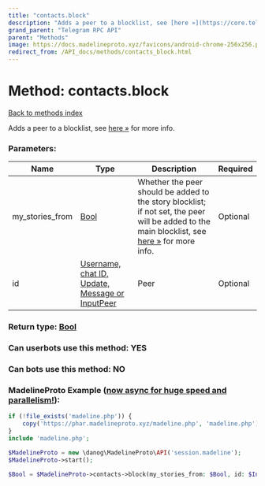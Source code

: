 ```yaml
---
title: "contacts.block"
description: "Adds a peer to a blocklist, see [here »](https://core.telegram.org/api/block) for more info."
grand_parent: "Telegram RPC API"
parent: "Methods"
image: https://docs.madelineproto.xyz/favicons/android-chrome-256x256.png
redirect_from: /API_docs/methods/contacts_block.html
---
```

# Method: contacts.block
[Back to methods index](index.html)



Adds a peer to a blocklist, see [here »](https://core.telegram.org/api/block) for more info.

### Parameters:

| Name     |    Type       | Description | Required |
|----------|---------------|-------------|----------|
|my\_stories\_from|[Bool](/API_docs/types/Bool.html) | Whether the peer should be added to the story blocklist; if not set, the peer will be added to the main blocklist, see [here »](https://core.telegram.org/api/block) for more info. | Optional|
|id|[Username, chat ID, Update, Message or InputPeer](/API_docs/types/InputPeer.html) | Peer | Optional|


### Return type: [Bool](/API_docs/types/Bool.html)

### Can userbots use this method: **YES**

### Can bots use this method: **NO**


### MadelineProto Example ([now async for huge speed and parallelism!](https://docs.madelineproto.xyz/docs/ASYNC.html)):


```php
if (!file_exists('madeline.php')) {
    copy('https://phar.madelineproto.xyz/madeline.php', 'madeline.php');
}
include 'madeline.php';

$MadelineProto = new \danog\MadelineProto\API('session.madeline');
$MadelineProto->start();

$Bool = $MadelineProto->contacts->block(my_stories_from: $Bool, id: $InputPeer, );
```

